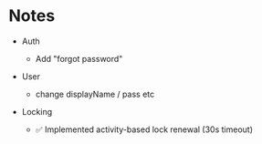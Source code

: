 # Notes

- Auth
    - Add "forgot password"
    
- User
    - change displayName / pass etc
- Locking
    - ✅ Implemented activity-based lock renewal (30s timeout)